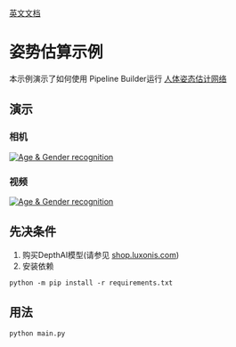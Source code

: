 [英文文档](README.md)

# 姿势估算示例

本示例演示了如何使用 Pipeline
Builder运行 [人体姿态估计网络](https://docs.openvinotoolkit.org/latest/omz_models_intel_human_pose_estimation_0001_description_human_pose_estimation_0001.html)

## 演示

### 相机

[![Age & Gender recognition](https://user-images.githubusercontent.com/5244214/107493701-35f97100-6b8e-11eb-8b13-02a7a8dbec21.gif)](https://www.youtube.com/watch?v=Py3-dHQymko "Human pose estimation on DepthAI")

### 视频

[![Age & Gender recognition](https://user-images.githubusercontent.com/5244214/110801736-d3bf8900-827d-11eb-934b-9755978f80d9.gif)](https://www.youtube.com/watch?v=1dp2wJ_OqxI "Human pose estimation on DepthAI")

## 先决条件

1. 购买DepthAI模型(请参见 [shop.luxonis.com](https://shop.luxonis.com/))
2. 安装依赖

```
python -m pip install -r requirements.txt
```

## 用法

```   
python main.py
```

